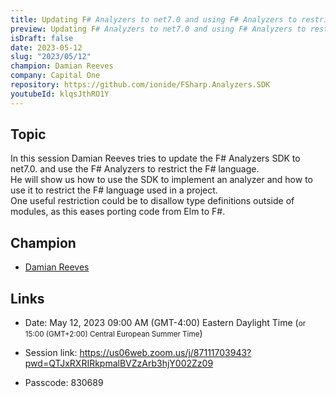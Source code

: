 ```yaml
---
title: Updating F# Analyzers to net7.0 and using F# Analyzers to restrict the F# language
preview: Updating F# Analyzers to net7.0 and using F# Analyzers to restrict the F# language
isDraft: false
date: 2023-05-12
slug: "2023/05/12"
champion: Damian Reeves
company: Capital One
repository: https://github.com/ionide/FSharp.Analyzers.SDK
youtubeId: klqsJthRO1Y
---
```


## Topic

In this session Damian Reeves tries to update the F# Analyzers SDK to net7.0. and use the F# Analyzers to restrict the F# language.  
He will show us how to use the SDK to implement an analyzer and how to use it to restrict the F# language used in a project.  
One useful restriction could be to disallow type definitions outside of modules, as this eases porting code from Elm to F#.

## Champion

- [Damian Reeves](https://github.com/DamianReeves)

## Links

- Date: May 12, 2023 09:00 AM (GMT-4:00) Eastern Daylight Time (<small>or 15:00 (GMT+2:00) Central European Summer Time</small>)

- Session link: https://us06web.zoom.us/j/87111703943?pwd=QTJxRXRIRkpmalBVZzArb3hjY002Zz09
- Passcode: 830689
